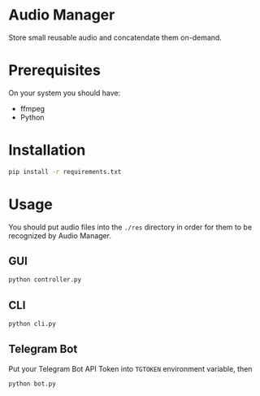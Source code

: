 # Audio Manager
Store small reusable audio and concatendate them on-demand.

# Prerequisites
On your system you should have:
- ffmpeg
- Python

# Installation
```sh
pip install -r requirements.txt
```

# Usage
You should put audio files into the `./res` directory in order for them to be
recognized by Audio Manager.

## GUI
```sh
python controller.py
```

## CLI
```sh
python cli.py
```

## Telegram Bot
Put your Telegram Bot API Token into `TGTOKEN` environment variable, then
```sh
python bot.py
```